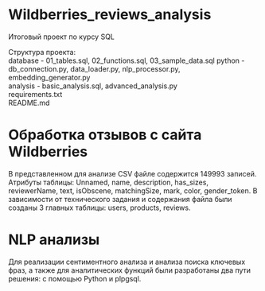# Wildberries_reviews_analysis
Итоговый проект по курсу SQL

Структура проекта:\
database - 01_tables.sql, 02_functions.sql, 03_sample_data.sql
python - db_connection.py, data_loader.py, nlp_processor.py, embedding_generator.py \
analysis - basic_analysis.sql, advanced_analysis.py \
requirements.txt \
README.md

# Обработка отзывов с сайта Wildberries

В представленном для анализе CSV файле содержится 149993 записей. 
Атрибуты таблицы: Unnamed, name,  description, has_sizes, reviewerName, text, isObscene, matchingSize, mark, color, gender_token.
В зависимости от технического задания и содержания файла были созданы 3 главных таблицы: users, products, reviews.

# NLP анализы
Для реализации сентиментного анализа и анализа поиска ключевых фраз, а также для аналитических функций были разработаны два пути решения: с помощью Python и plpgsql.


